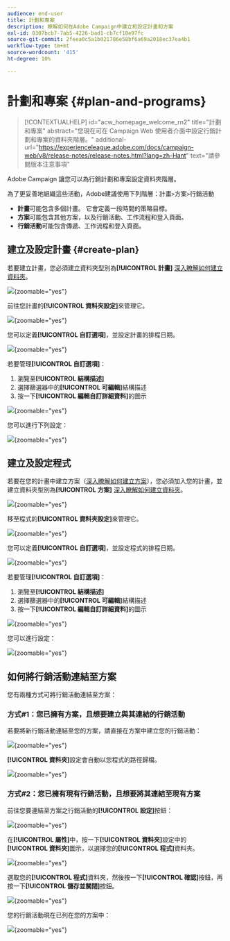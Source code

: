 ```yaml
---
audience: end-user
title: 計劃和專案
description: 瞭解如何在Adobe Campaign中建立和設定計畫和方案
exl-id: 0307bcb7-7ab5-4226-bad1-cb7cf10e97fc
source-git-commit: 2feea0c5a1b021786e58bf6a69a2018ec37ea4b1
workflow-type: tm+mt
source-wordcount: '415'
ht-degree: 10%

---
```


# 計劃和專案 {#plan-and-programs}

>[!CONTEXTUALHELP]
>id="acw_homepage_welcome_rn2"
>title="計劃和專案"
>abstract="您現在可在 Campaign Web 使用者介面中設定行銷計劃和專案的資料夾階層。"
>additional-url="https://experienceleague.adobe.com/docs/campaign-web/v8/release-notes/release-notes.html?lang=zh-Hant" text="請參閱版本注意事項"

Adobe Campaign 讓您可以為行銷計劃和專案設定資料夾階層。

為了更妥善地組織這些活動，Adobe建議使用下列階層：計畫`>`方案`>`行銷活動

* **計畫**&#x200B;可能包含多個計畫。 它會定義一段時間的策略目標。
* **方案**&#x200B;可能包含其他方案，以及行銷活動、工作流程和登入頁面。
* **行銷活動**&#x200B;可能包含傳遞、工作流程和登入頁面。

## 建立及設定計畫 {#create-plan}

若要建立計畫，您必須建立資料夾型別為&#x200B;**[!UICONTROL 計畫]** [深入瞭解如何建立資料夾](../get-started/work-with-folders.md)。

![](assets/plan_create.png){zoomable="yes"}

前往您計畫的&#x200B;**[!UICONTROL 資料夾設定]**&#x200B;來管理它。

![](assets/plan_settings.png){zoomable="yes"}

您可以定義&#x200B;**[!UICONTROL 自訂選項]**，並設定計畫的排程日期。

![](assets/plan_options.png){zoomable="yes"}

若要管理&#x200B;**[!UICONTROL 自訂選項]**：

1. 瀏覽至&#x200B;**[!UICONTROL 結構描述]**
1. 選擇篩選器中的&#x200B;**[!UICONTROL 可編輯]**&#x200B;結構描述
1. 按一下&#x200B;**[!UICONTROL 編輯自訂詳細資料]**&#x200B;的圖示

![](assets/plan_edit.png){zoomable="yes"}

您可以進行下列設定：

![](assets/plan_customfields.png){zoomable="yes"}

## 建立及設定程式

若要在您的計畫中建立方案（[深入瞭解如何建立方案](#create-plan)），您必須加入您的計畫，並建立資料夾型別為&#x200B;**[!UICONTROL 方案]** [深入瞭解如何建立資料夾](../get-started/work-with-folders.md)。

![](assets/program_create.png){zoomable="yes"}

移至程式的&#x200B;**[!UICONTROL 資料夾設定]**&#x200B;來管理它。

![](assets/program_settings.png){zoomable="yes"}

您可以定義&#x200B;**[!UICONTROL 自訂選項]**，並設定程式的排程日期。

![](assets/program_options.png){zoomable="yes"}

若要管理&#x200B;**[!UICONTROL 自訂選項]**：

1. 瀏覽至&#x200B;**[!UICONTROL 結構描述]**
1. 選擇篩選器中的&#x200B;**[!UICONTROL 可編輯]**&#x200B;結構描述
1. 按一下&#x200B;**[!UICONTROL 編輯自訂詳細資料]**&#x200B;的圖示

![](assets/program_edit.png){zoomable="yes"}

您可以進行設定：

![](assets/program_customfields.png){zoomable="yes"}

## 如何將行銷活動連結至方案

您有兩種方式可將行銷活動連結至方案：

### 方式#1：您已擁有方案，且想要建立與其連結的行銷活動

若要將新行銷活動連結至您的方案，請直接在方案中建立您的行銷活動：

![](assets/program_campaign_create.png){zoomable="yes"}

**[!UICONTROL 資料夾]**&#x200B;設定會自動以您程式的路徑歸檔。

![](assets/program_campaign_folder.png){zoomable="yes"}

### 方式#2：您已擁有現有行銷活動，且想要將其連結至現有方案

前往您要連結至方案之行銷活動的&#x200B;**[!UICONTROL 設定]**&#x200B;按鈕：

![](assets/campaign_settings.png){zoomable="yes"}

在&#x200B;**[!UICONTROL 屬性]**&#x200B;中，按一下&#x200B;**[!UICONTROL 資料夾]**&#x200B;設定中的&#x200B;**[!UICONTROL 資料夾]**&#x200B;圖示，以選擇您的&#x200B;**[!UICONTROL 程式]**&#x200B;資料夾。

![](assets/campaign_folder.png){zoomable="yes"}

選取您的&#x200B;**[!UICONTROL 程式]**&#x200B;資料夾，然後按一下&#x200B;**[!UICONTROL 確認]**&#x200B;按鈕，再按一下&#x200B;**[!UICONTROL 儲存並關閉]**&#x200B;按鈕。

![](assets/campaign_linked.png){zoomable="yes"}

您的行銷活動現在已列在您的方案中：

![](assets/campaign_in_program.png){zoomable="yes"}
